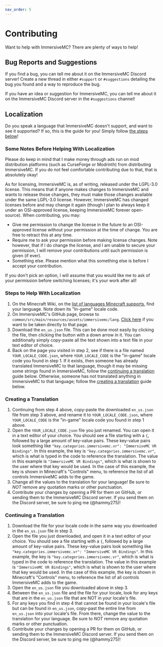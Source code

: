 ```yaml
---
nav_order: 5
---
```


# Contributing

Want to help with ImmersiveMC? There are plenty of ways to help!

## Bug Reports and Suggestions

If you find a bug, you can tell me about it on the ImmersiveMC Discord server! Create a new thread in either `#support` or `#suggestions` detailing the bug you found and a way to reproduce the bug.

If you have an idea or suggestion for ImmersiveMC, you can tell me about it on the ImmersiveMC Discord server in the `#suggestions` channel!

## Localization

Do you speak a language that ImmersiveMC doesn't support, and want to see it supported? If so, this is the guide for you! Simply follow [the steps below](#steps-to-help-with-localization)!

### Some Notes Before Helping With Localization

Please do keep in mind that I make money through ads run on mod distribution platforms (such as CurseForge or Modrinth) from distributing ImmersiveMC. If you do not feel comfortable contributing due to that, that is absolutely okay! 

As for licensing, ImmersiveMC is, as of writing, released under the LGPL-3.0 license. This means that if anyone makes changes to ImmersiveMC and wants to release those changes, they must make those changes available under the same LGPL-3.0 license. However, ImmersiveMC has changed licenses before and may change it again (though I plan to always keep it under an OSI-approved license, keeping ImmersiveMC forever open-source). When contributing, you may:

- Give me permission to change the license in the future to an OSI-approved license without your permission at the time of change. You are free to retract this at any time.
- Require me to ask your permission before making license changes. Note however, that if I do change the license, and I am unable to secure your permission, I will remove your contributions until such permission is given (if ever).
- Something else. Please mention what this something else is before I accept your contribution.

If you don't pick an option, I will assume that you would like me to ask of your permission before switching licenses; it's your work after all!

### Steps to Help With Localization

1. On the Minecraft Wiki, on the [list of languages Minecraft supports](https://minecraft.fandom.com/wiki/Language), find your language. Note down its "In-game" locale code.
2. On ImmersiveMC's GitHub page, browse to `common/src/main/resources/assets/immersivemc/lang`. [Click here](https://github.com/hammy275/immersive-mc/tree/HEAD/common/src/main/resources/assets/immersivemc/lang) if you want to be taken directly to that page.
3. Download the `en_us.json` file. This can be done most easily by clicking the file, then clicking the button with a down arrow in it. You can additionally simply copy-paste all the text shown into a text file in your text editor of choice.
4. Back on the page you visited in step 2, see if there is a file named `YOUR_LOCALE_CODE.json`, where `YOUR_LOCALE_CODE` is the "in-game" locale code you found in step 1. If it exists, then someone has already translated ImmersiveMC to that language, though it may be missing some strings found in ImmersiveMC, follow the [continuing a translation](#continuing-a-translation) guide below. Otherwise, someone has not translated anything in ImmersiveMC to that language; follow the [creating a translation](#creating-a-translation) guide below.

### Creating a Translation

1. Continuing from step 4 above, copy-paste the downloaded `en_us.json` file from step 3 above, and rename it to `YOUR_LOCALE_CODE.json`, where `YOUR_LOCALE_CODE` is the "in-game" locale code you found in step 1 above.
2. Open the `YOUR_LOCALE_CODE.json` file you just renamed. You can open it in a text editor of your choice. You should see a file starting with a `{`, followed by a large amount of key-value pairs. These key-value pairs look something like `"key.categories.immersivemc.vr": "ImmersiveMC VR Bindings"`. In this example, the key is `"key.categories.immersivemc.vr"`, which is what is typed in the code to reference the translation. The value in this example is `"ImmersiveMC VR Bindings"`, which is what is shown to the user where that key would be used. In the case of this example, the key is shown in Minecraft's "Controls" menu, to reference the list of all controls ImmersiveMC adds to the game.
3. Change all the values to the translation for your language! Be sure to _NOT_ remove any quotation marks or other punctuation.
4. Contribute your changes by opening a PR for them on GitHub, or sending them to the ImmersiveMC Discord server. If you send them on the Discord server, be sure to ping me (@hammy275)!

### Continuing a Translation

1. Download the file for your locale code in the same way you downloaded in the `en_us.json` file in step 3.
2. Open the file you just downloaded, and open it in a text editor of your choice. You should see a file starting with a `{`, followed by a large amount of key-value pairs. These key-value pairs look something like `"key.categories.immersivemc.vr": "ImmersiveMC VR Bindings"`. In this example, the key is `"key.categories.immersivemc.vr"`, which is what is typed in the code to reference the translation. The value in this example is `"ImmersiveMC VR Bindings"`, which is what is shown to the user where that key would be used. In the case of this example, the key is shown in Minecraft's "Controls" menu, to reference the list of all controls ImmersiveMC adds to the game.
3. Open the `en_us.json` file you downloaded above in step 3.
4. Between the `en_us.json` file and the file for your locale, look for any keys that are in the `en_us.json` file that are NOT in your locale's file.
5. For any keys you find in step 4 that cannot be found in your locale's file but can be found in `en_us.json`, copy-past the entire line from `en_us.json` into your locale's file. From there, change the value to the translation for your language. Be sure to _NOT_ remove any quotation marks or other punctuation.
6. Contribute your changes by opening a PR for them on GitHub, or sending them to the ImmersiveMC Discord server. If you send them on the Discord server, be sure to ping me (@hammy275)!